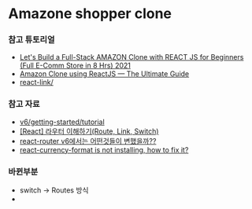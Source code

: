 # Amazone shopper clone

### 참고 튜토리얼

- [Let's Build a Full-Stack AMAZON Clone with REACT JS for Beginners (Full E-Comm Store in 8 Hrs) 2021](https://www.youtube.com/watch?v=RDV3Z1KCBvo)
- [Amazon Clone using ReactJS — The Ultimate Guide](https://medium.com/cleverprogrammer/amazon-clone-using-react-the-ultimate-guide-fba2b36f3458)
- [react-link/](https://mui.com/material-ui/react-link/)

### 참고 자료

- [v6/getting-started/tutorial](https://reactrouter.com/docs/en/v6/getting-started/tutorial)
- [[React] 라우터 이해하기(Route, Link, Switch)](https://velog.io/@hoon_dev/%EB%A6%AC%EC%95%A1%ED%8A%B8-%EC%8B%9C%EC%9E%91%ED%95%98%EA%B8%B0Route-Link-Switch-5)
- [react-router v6에서는 어떤것들이 변했을까??](https://blog.woolta.com/categories/1/posts/211)
- [react-currency-format is not installing, how to fix it?](https://stackoverflow.com/questions/66291961/react-currency-format-is-not-installing-how-to-fix-it)

### 바뀐부분

- switch -> Routes 방식
-
